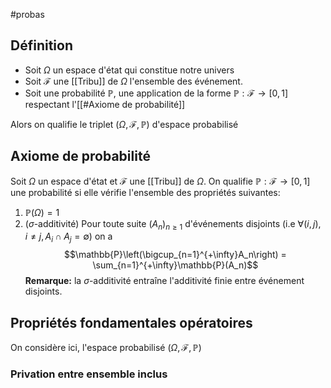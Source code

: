 #probas
## Définition
- Soit $\Omega$ un espace d'état qui constitue notre univers
- Soit $\mathcal{F}$ une [[Tribu]] de $\Omega$ l'ensemble des événement.
- Soit une probabilité $\mathbb{P}$, une application de la forme $\mathbb{P} : \mathcal{F} \to [0,1]$ respectant l'[[#Axiome de probabilité]]

Alors on qualifie le triplet $(\Omega, \mathcal{F}, \mathbb{P})$ d'espace probabilisé
## Axiome de probabilité
Soit $\Omega$ un espace d'état et $\mathcal{F}$ une [[Tribu]] de $\Omega$.
On qualifie $\mathbb{P} : \mathcal{F} \to [0,1]$ une probabilité si elle vérifie l'ensemble des propriétés suivantes:
1. $\mathbb{P}(\Omega) = 1$
2. ($\sigma$-additivité) Pour toute suite $(A_n)_{n\geq 1}$ d'événements disjoints (i.e $\forall (i,j), i \not = j, A_i \cap A_j = \emptyset$) on a $$\mathbb{P}\left(\bigcup_{n=1}^{+\infty}A_n\right) = \sum_{n=1}^{+\infty}\mathbb{P}(A_n)$$
**Remarque:** la $\sigma$-additivité entraîne l'additivité finie entre événement disjoints.

## Propriétés fondamentales opératoires
On considère ici, l'espace probabilisé $(\Omega, \mathcal{F}, \mathbb{P})$

### Privation entre ensemble inclus

